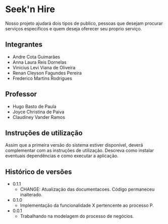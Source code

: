 # Seek'n Hire

Nosso projeto ajudará dois tipos de publico, pessoas que desejam procurar serviços especificos e quem deseja oferecer seu proprio serviço.

## Integrantes

* Andre Cota Guimarães
* Anna Laura Reis Dornelas
* Vinicius Levi Viana de Oliveira
* Renan Cleyson Fagundes Pereira
* Frederico Martins Rodrigues

## Professor

* Hugo Basto de Paula
* Joyce Christina de Paiva
* Claudiney Vander Ramos

## Instruções de utilização

Assim que a primeira versão do sistema estiver disponível, deverá complementar com as instruções de utilização. Descreva como instalar eventuais dependências e como executar a aplicação.

## Histórico de versões

* 0.1.1
    * CHANGE: Atualização das documentacoes. Código permaneceu inalterado.
* 0.1.0
    * Implementação da funcionalidade X pertencente ao processo P.
* 0.0.1
    * Trabalhando na modelagem do processo de negócios.

